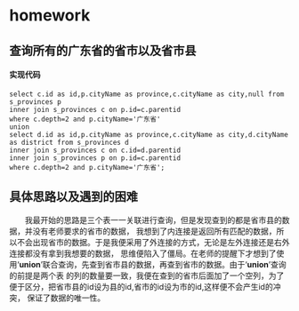 # homework

## 查询所有的广东省的省市以及省市县

#### 实现代码
	select c.id as id,p.cityName as province,c.cityName as city,null from s_provinces p
	inner join s_provinces c on p.id=c.parentid 
	where c.depth=2 and p.cityName='广东省'
	union
	select d.id as id,p.cityName as province,c.cityName as city,d.cityName as district from s_provinces d 
	inner join s_provinces c on c.id=d.parentid 
	inner join s_provinces p on p.id=c.parentid
	where c.depth=2 and p.cityName='广东省'; 
	
	
## 具体思路以及遇到的困难

&emsp;&emsp;我最开始的思路是三个表一一关联进行查询，但是发现查到的都是省市县的数据，并没有老师要求的省市的数据，
我想到了内连接是返回所有匹配的数据，所以不会出现省市的数据。于是我便采用了外连接的方式，无论是左外连接还是右外连接都没有拿到我想要的数据，
思维便陷入了僵局。在老师的提醒下才想到了使用‘**union**’联合查询，先查到省市县的数据，再查到省市的数据。由于‘**union**’查询的前提是两个表
的列的数量要一致，我便在查到的省市后面加了一个空列，为了便于区分，把省市县的id设为县的id,省市的id设为市的id,这样便不会产生id的冲突，
保证了数据的唯一性。
